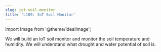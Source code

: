 ```yaml
---
slug: iot-soil-monitor
title: 'L109: IoT Soil Monitor'
---
```

import Image from '@theme/IdealImage';

We will build an IoT soil monitor and monitor the soil temperature and humidity. We will understand what drought and water potential of soil is.